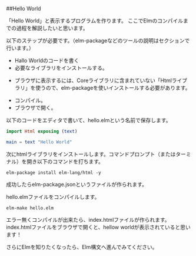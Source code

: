 ##Hello World

「Hello World」と表示するプログラムを作ります。
ここでElmのコンパイルまでの過程を解説したいと思います。

以下のステップが必要です。（elm-packageなどのツールの説明はセクションで行います。）

* Hallo Worldのコードを書く
* 必要なライブラリをインストールする。
 - ブラウザに表示するには、Coreライブラリに含まれていない「Htmlライブラリ」を使うので、elm-packageを使いインストールする必要があります。
* コンパイル。
* ブラウザで開く。


以下のコードをエディタで書いて、hello.elmという名前で保存します。


```elm
import Html exposing (text)

main = text "Hello World"
```

次にhtmlライブラリをインストールします。コマンドプロンプト（またはターミナル）を開き以下のコマンドを打ちます。

```
elm-package install elm-lang/html -y
```

成功したらelm-package.jsonというファイルが作られます。

hello.elmファイルをコンパイルします。

```
elm-make hello.elm
```

エラー無くコンパイルが出来たら、index.htmlファイルが作られます。
index.htmlファイルをブラウザで開くと、hellow worldが表示されていると思います！

さらにElmを知りたくなったら、Elm構文へ進んでみてください。
